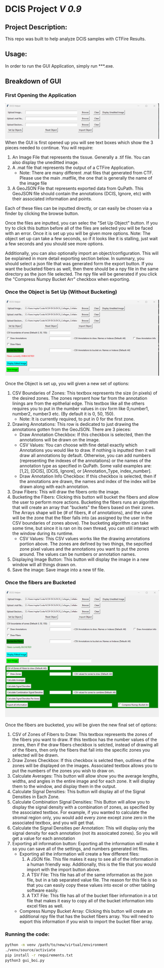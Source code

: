 # __DCIS Project__ _V 0.9_
## Project Description: 
This repo was built to help analyze DCIS samples with CTFire Results. 

## Usage:
In order to run the GUI Application, simply run ***.exe. 

## Breakdown of GUI
### First Opening the Application
![alt text](image_of_gui_beginning.png "Title")
When the GUI is first opened up you will see text boxes which show the 3 pieces needed to continue. You will require:
1. An Image File that represents the tissue. Generally a .tif file. You can also display the uneditted image. 
2. A .mat file that represents the output of a CTFire Application. 
    - Note: There are many different .mat files that generated from CTF. Please use the main .matfile, the one that is generally the name of the image file
3. A GeoJSON File that represents exported data from QuPath. This GeoJSON file should contain the annotations (DCIS, Ignore, etc) with their associated information and points.

Each of these files can be inputted directly, or can easily be chosen via a finder by clicking the browse button.

Once the files are inputted, you can selec the "Set Up Object" button. If you try to click this button before all of the files are selected you will be faced with an error. Once it is set up you will be given more options. Note: The object set up can take a few seconds, so if it looks like it is stalling, just wait a few seconds and you should see more options.

Additionally, you can also optionally import an object/configuration. This will be explained in more detail exporting section below. In summary, you should select a json file that was generated form the export button. If you want the bucketed fibers as well, then there should be a npy file in the same directory as the json file selected. The npy file will be generated if you click the "Compress Numpy Bucket Arr" checkbox when exporting.

### Once the Object is Set Up (Without Bucketing)
![alt text](image_of_gui_middle.png "Title")

Once the Object is set up, you will given a new set of options:
1. CSV Boundaries of Zones: This textbox represents the size (in pixels) of the desired zones. The zones reprsent how far from the annotation linings are from the epithelial edge.  This textbox like all the others requires you to put in the number values in csv form like 0,number1, number2, number3 etc. (By default it is 0, 50, 150). 
    - Note: It is currently required, to put in 0 for the first zone.
2.  Drawing Annotations: This row is dedicated to just drawing the annotations gotten from the GeoJSON. There are 3 pieces: 
    - Draw Annotation Checkbox: If this checkbox is selected, then the annotations will be drawn on the image.
    - CSV Values: You can choose with fine detail exactly which Annotations you would like to draw. If nothing is inputted then it will draw all annotations by default. Otherwise, you can add numbers (representing the indexes of the annotations) or the names of the annotation type as specified in QuPath. Some valid examples are: [1,2], [DCIS], [DCIS, Ignore], or [Annotation_Type, index_number].
    - Draw Annotation Info Checkbox: If this checkbox is selected, then if the annotations are drawn, the names and index of the index will be drawn along with each annotation.
3. Draw Fibers: This will draw the fibers onto the image.
4. Bucketing the Fibers: Clicking this button will bucket the fibers and allow the user to perform more actions. Bucketing the fibers runs an algorithm that will create an array that "buckets" the fibers based on their zones. The Arrays shape will be (# of fibers, # of annotations), and the value will be the zone that the fiber falls into (as assigned by the user in the CSV boundaries of zones above). The bucketing algorithm can take some time, but since it is ran on its own thread, you can still interact with the window during its runtime. 
    - CSV Values: This CSV values works like the drawing annotations portion above. The zones are defined by two things, the sepcified zone pixel values and the annotations you want to put the zones around. The values can be numbers or annotation names.
5. Displaying Image Button: This button will display the image in a new window will all things drawn on.
6. Save the image: Save image into a new tif file. 

### Once the fibers are Bucketed
![alt text](image_of_gui.png "Title")

Once the fibers are bucketed, you will be given the new final set of options: 
1. CSV of Zones of Fibers to Draw: This textbox represents the zones of the fibers you want to draw. If this textbox has the number values of the zones, then if the draw fibers checkbox is selcted, instead of drawing all of the fibers, then only the fibers that fall into the specific zones you selected will be drawn.   
2. Draw Zones Checkbox: If this checkbox is selcted then, outlines of the zones will be displayed on the images. Associated textbox allows you to put the numbers of the zones you wish to draw on. 
3. Calculate Averages: This button will allow show you the average lengths, widths, and angles in the entire image and for each zone. It will display them to the window, and display them in the output.  
4. Calculate Signal Densities: This button will display all of the Signal Densities in Each Zone. 
5. Calculate Combination Signal Densities: This Button will allow you to display the signal density with a combination of zones, as specified by the associated textbox. For example, if you wanted to calculate the stromal region only, you would add every zone except zone zero in the associated textbox, and you will get that.
6. Calculate the Signal Densities per Annotation: This will display only the signal density for each annotation (not its assoicated zones). So you will get a value for each annotation
7. Exporting all information button: Exporting all the information will make it so you can save all of the settings, and numbers generated int files. 
    - Exporting all the information will create a few different files: 
        1. A JSON file. This file makes it easy to see all of the information in a human friendly way. Additionally, this is the file that you would import with the import button above. 
        2. A TSV File: This file has all of the same information as the json file, but in a tab separated value file. The reason for this file is so that you can easily copy these values into excel or other tabling software easily. 
        3. A TXT File: This file has all of the bucket fiber information in a txt file that makes it easy to copy all of the bucket information into excel files as well. 
    - Compress Numpy Bucket Array: Clicking this button will create an additional npy file that has the bucket fibers array. You will need to export this information if you wish to import the bucket fiber array. 



### Running the code: 
```sh
python -m venv /path/to/new/virtual/environment
./venv/source/activiate
pip install -r requirements.txt
python3 gui_boi.py
```
<!-- ![alt text](image_of_gui.png "Title") -->
